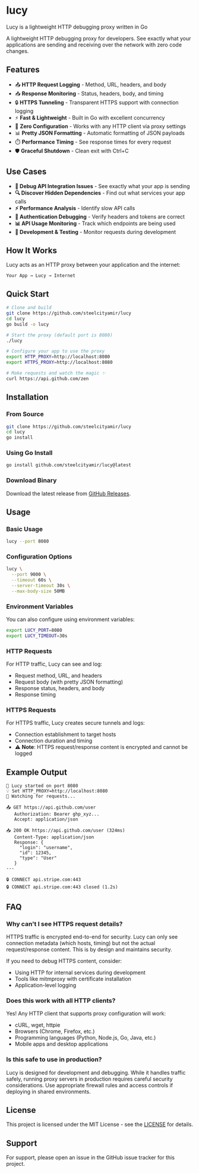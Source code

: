 # lucy
Lucy is a lightweight HTTP debugging proxy written in Go

A lightweight HTTP debugging proxy for developers. See exactly what your applications are sending and receiving over the network with zero code changes.

## Features

- 📤 **HTTP Request Logging** - Method, URL, headers, and body
- 📥 **Response Monitoring** - Status, headers, body, and timing
- 🔒 **HTTPS Tunneling** - Transparent HTTPS support with connection logging
- ⚡ **Fast & Lightweight** - Built in Go with excellent concurrency
- 🎯 **Zero Configuration** - Works with any HTTP client via proxy settings
- 📊 **Pretty JSON Formatting** - Automatic formatting of JSON payloads
- ⏱️ **Performance Timing** - See response times for every request
- 🛡️ **Graceful Shutdown** - Clean exit with Ctrl+C

## Use Cases

- **🐛 Debug API Integration Issues** - See exactly what your app is sending
- **🔍 Discover Hidden Dependencies** - Find out what services your app calls
- **⚡ Performance Analysis** - Identify slow API calls
- **🔐 Authentication Debugging** - Verify headers and tokens are correct
- **📊 API Usage Monitoring** - Track which endpoints are being used
- **🧪 Development & Testing** - Monitor requests during development

## How It Works

Lucy acts as an HTTP proxy between your application and the internet:

```
Your App → Lucy → Internet
```

## Quick Start

```bash
# Clone and build
git clone https://github.com/steelcityamir/lucy
cd lucy
go build -o lucy

# Start the proxy (default port is 8080)
./lucy

# Configure your app to use the proxy
export HTTP_PROXY=http://localhost:8080
export HTTPS_PROXY=http://localhost:8080

# Make requests and watch the magic ✨
curl https://api.github.com/zen
```

## Installation

### From Source
```bash
git clone https://github.com/steelcityamir/lucy
cd lucy
go install
```

### Using Go Install
```bash
go install github.com/steelcityamir/lucy@latest
```

### Download Binary
Download the latest release from [GitHub Releases](https://github.com/steelcityamir/lucy/releases).

## Usage

### Basic Usage
```bash
lucy --port 8080
```

### Configuration Options
```bash
lucy \
  --port 9000 \
  --timeout 60s \
  --server-timeout 30s \
  --max-body-size 50MB
```

### Environment Variables
You can also configure using environment variables:
```bash
export LUCY_PORT=8080
export LUCY_TIMEOUT=30s
```


### HTTP Requests
For HTTP traffic, Lucy can see and log:
- Request method, URL, and headers
- Request body (with pretty JSON formatting)
- Response status, headers, and body
- Response timing

### HTTPS Requests
For HTTPS traffic, Lucy creates secure tunnels and logs:
- Connection establishment to target hosts
- Connection duration and timing
- ⚠️ **Note**: HTTPS request/response content is encrypted and cannot be logged

## Example Output

```
🚀 Lucy started on port 8080
💡 Set HTTP_PROXY=http://localhost:8080
📝 Watching for requests...

📤 GET https://api.github.com/user
   Authorization: Bearer ghp_xyz...
   Accept: application/json
   
📥 200 OK https://api.github.com/user (324ms)
   Content-Type: application/json
   Response: {
     "login": "username",
     "id": 12345,
     "type": "User"
   }
---

🔒 CONNECT api.stripe.com:443
🔒 CONNECT api.stripe.com:443 closed (1.2s)
```

## FAQ

### Why can't I see HTTPS request details?

HTTPS traffic is encrypted end-to-end for security. Lucy can only see connection metadata (which hosts, timing) but not the actual request/response content. This is by design and maintains security.

If you need to debug HTTPS content, consider:
- Using HTTP for internal services during development
- Tools like mitmproxy with certificate installation
- Application-level logging

### Does this work with all HTTP clients?

Yes! Any HTTP client that supports proxy configuration will work:
- cURL, wget, httpie
- Browsers (Chrome, Firefox, etc.)
- Programming languages (Python, Node.js, Go, Java, etc.)
- Mobile apps and desktop applications

### Is this safe to use in production?

Lucy is designed for development and debugging. While it handles traffic safely, running proxy servers in production requires careful security considerations. Use appropriate firewall rules and access controls if deploying in shared environments.

## License

This project is licensed under the MIT License - see the [LICENSE](LICENSE) for details.

## Support

For support, please open an issue in the GitHub issue tracker for this project.